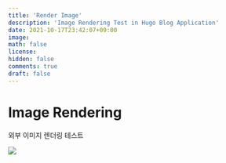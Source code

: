 ```yaml
---
title: 'Render Image'
description: 'Image Rendering Test in Hugo Blog Application'
date: 2021-10-17T23:42:07+09:00
image:
math: false
license:
hidden: false
comments: true
draft: false
---
```


# Image Rendering

외부 이미지 렌더링 테스트

<img src="https://d2cr1bcohseazk.cloudfront.net/public/f30b7b88-d7eb-43c4-a7cd-73627f67d65f.png" loading="lazy">
